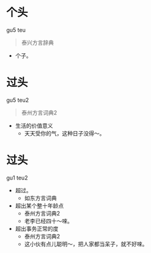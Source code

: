 # 个头
gu5 teu
> 泰兴方言辞典
- 个子。

# 过头
gu5 teu2
> 泰州方言词典2
- 生活的价值意义
  - 天天受你的气，这种日子没得～。

# 过头
gu1 teu2
+ 超过。
  * 如东方言词典
+ 超出某个整十年龄点
  * 泰州方言词典2
  - 老李已经四十～唻。
+ 超出事务正常的度
  * 泰州方言词典2
  - 这小伙有点儿聪明～，把人家都当呆子，就不好唻。
